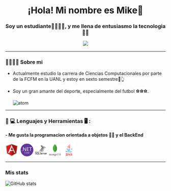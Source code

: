 

<!--
**MiguelVazquez2003/MiguelVazquez2003** is a ✨ _special_ ✨ repository because its `README.md` (this file) appears on your GitHub profile.

Here are some ideas to get you started:

- 🔭 I’m currently working on ...
- 🌱 I’m currently learning ...
- 👯 I’m looking to collaborate on ...
- 🤔 I’m looking for help with ...
- 💬 Ask me about ...
- 📫 How to reach me: ...
- 😄 Pronouns: ...
- ⚡ Fun fact: ...
-->

<div id="header" align="center">

  <h1 align="center">¡Hola! Mi nombre es Mike👋</h1>

  <h3 align="center">Soy un estudiante🧑‍💻🧑‍💻, y me llena de entusiasmo la tecnologia👾👾</h3>
      <img src="https://media.giphy.com/media/qgQUggAC3Pfv687qPC/giphy.gif" width="210" />

</div>


---
### 🧍‍♂️🧍‍♂️ Sobre mi 
- Actualmente estudio la carrera de Ciencias Computacionales por parte de la FCFM en la UANL y estoy en sexto semestre🤚👆
- Soy un gran amante del deporte, especialmente del futbol ⚽⚽⚽.


  <img src="https://github.com/MiguelVazquez2003/MiguelVazquez2003/assets/111162565/aa595e88-f9c6-471c-bedd-4471831de42a" width="200" alt="atom">





---
###
<div align="left">
    <h3>🔨  💻  Lenguajes y Herramientas  🖥  :</h3>
    <h4>- Me gusta la programacion orientada a objetos 🚗🚗 y el BackEnd</h4>
    <div>
        <img src="https://github.com/devicons/devicon/blob/master/icons/angularjs/angularjs-original.svg" title="Angular" alt="Angular" width="40" height="40"/>&nbsp;
        <img src="https://github.com/devicons/devicon/blob/master/icons/dotnetcore/dotnetcore-original.svg" title="ASP.NET Core" **alt="ASP.NET Core" width="40" height="40"/>
        <img src="https://github.com/devicons/devicon/blob/master/icons/microsoftsqlserver/microsoftsqlserver-plain-wordmark.svg" title="SQL SERVER" **alt="SQL SERVER" width="40" height="40"/>
        <img src="https://github.com/devicons/devicon/blob/master/icons/mongodb/mongodb-original-wordmark.svg" title="mongoDB" **alt="mongoDB" width="40" height="40"/>
        <img src="https://github.com/devicons/devicon/blob/master/icons/java/java-original-wordmark.svg" title="Java" **alt="Java" width="40" height="40"/>
      </div>
</div>

---
### Mis stats

![GitHub stats](https://github-readme-stats.vercel.app/api?username=MiguelVazquez2003&show_icons=true&theme=dark)









